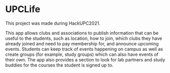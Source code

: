 # UPCLife
This project was made during HackUPC2021.

This app allows clubs and associations to publish information that can be useful to the students, such as location, how to join, which clubs they have already joined and need to pay membership for, and announce upcoming events. Students can keep track of events happening on campus as well as create groups (for example, study groups) which can also have events of their own. The app also provides a section to look for lab partners and study buddies for the courses the student is signed up to.

